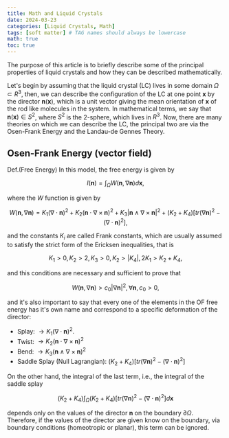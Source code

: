 ```yaml
---
title: Math and Liquid Crystals
date: 2024-03-23
categories: [Liquid Crystals, Math]
tags: [soft matter] # TAG names should always be lowercase
math: true
toc: true
---
```


The purpose of this article is to briefly describe some of the principal properties of liquid crystals and how they can be described mathematically.

Let's begin by assuming that the liquid crystal (LC) lives in some domain $\Omega\subset R^3$, then, we can describe the configuration of the LC at one point $\mathbf{x}$ by the director $\mathbf{n}(\mathbf{x})$, which is a unit vector giving the mean orientation of $\mathbf{x}$ of the rod like molecules in the system. In mathematical terms, we say that $\mathbf{n}(\mathbf{x})\in S^2$, where $S^2$ is the 2-sphere, which lives in $R^3$.
Now, there are many theories on which we can describe the LC, the principal two are via the Osen-Frank Energy and the Landau-de Gennes Theory.

## Osen-Frank Energy (vector field)

Def.(Free Energy) In this model, the free energy is given by

$$I(\mathbf{n}) = \int_{\Omega}W(\mathbf{n},\nabla\mathbf{n})d\mathbf{x},$$

where the $W$ function is given by

$$W(\mathbf{n},\nabla\mathbf{n}) = K_{1}(\nabla\cdot\mathbf{n})^2 + K_{2}(\mathbf{n}\cdot\nabla\times\mathbf{n})^2 + K_{3}|\mathbf{n}\wedge\nabla\times\mathbf{n}|^{2}+(K_{2} + K_{4})[tr(\nabla\mathbf{n})^{2} - (\nabla\cdot\mathbf{n})^2],$$

and the constants $K_i$ are called Frank constants, which are usually assumed to satisfy the strict form of the Ericksen inequalities, that is

$$K_{1}>0, K_{2} > 2, K_{3} > 0, K_2>|K_{4}|, 2K_{1}>K_{2} + K_{4},$$

and this conditions are necessary and sufficient to prove that

$$W(\mathbf{n},\nabla\mathbf{n})>c_{0}|\nabla\mathbf{n}|^2,\forall\mathbf{n},c_{0}>0,$$

and it's also important to say that every one of the elements in the OF free energy has it's own name and correspond to a specific deformation of the director:

- Splay: $\rightarrow K_{1}(\nabla\cdot\mathbf{n})^2.$
- Twist: $\rightarrow K_{2}(\mathbf{n}\cdot\nabla\times\mathbf{n})^2$
- Bend: $\rightarrow K_{3}(\mathbf{n}\wedge\nabla\times\mathbf{n})^{2}$
- Saddle Splay (Null Lagrangian): $(K_{2} + K_{4})[tr(\nabla\mathbf{n})^{2} - (\nabla\cdot\mathbf{n})^2]$

On the other hand, the integral of the last term, i.e., the integral of the saddle splay

$$
(K_{2} + K_{4})\int_{\Omega}(K_{2} + K_{4})[tr(\nabla\mathbf{n})^{2} - (\nabla\cdot\mathbf{n})^2]d\mathbf{x}
$$

depends only on the values of the director $\mathbf{n}$ on the boundary $\partial \Omega$. Therefore, if the values of the director are given know on the boundary, via boundary conditions (homeotropic or planar), this term can be ignored.
